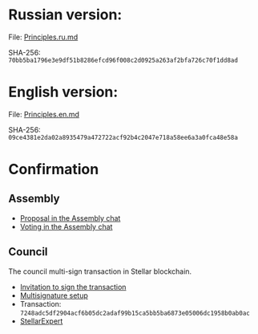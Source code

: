 # Russian version:

File: [Principles.ru.md](Principles.ru.md)

SHA-256: `70bb5ba1796e3e9df51b8286efcd96f008c2d0925a263af2bfa726c70f1dd8ad`

# English version:

File: [Principles.en.md](Principles.en.md)

SHA-256: `09ce4381e2da02a8935479a472722acf92b4c2047e718a58ee6a3a0fca48e58a`

# Confirmation

## Assembly

- [Proposal in the Assembly chat](https://t.me/c/1892843127/12517)
- [Voting in the Assembly chat](https://t.me/c/1892843127/12515)

## Council

The council multi-sign transaction in Stellar blockchain.

- [Invitation to sign the transaction](https://t.me/c/2042260878/364)
- [Multisignature setup](https://eurmtl.me/sign_tools/7248adc5df2904acf6b05dc2adaf99b15ca5bb5ba6873e05006dc1958b0ab0ac)
- Transaction: `7248adc5df2904acf6b05dc2adaf99b15ca5bb5ba6873e05006dc1958b0ab0ac`
- [StellarExpert](https://stellar.expert/explorer/public/tx/7248adc5df2904acf6b05dc2adaf99b15ca5bb5ba6873e05006dc1958b0ab0ac)
